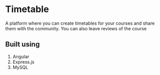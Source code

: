 # Timetable
A platform where you can create timetables for your courses and share them with the community. You can also leave reviews of the course

## Built using
1. Angular
2. Express.js
3. MySQL
